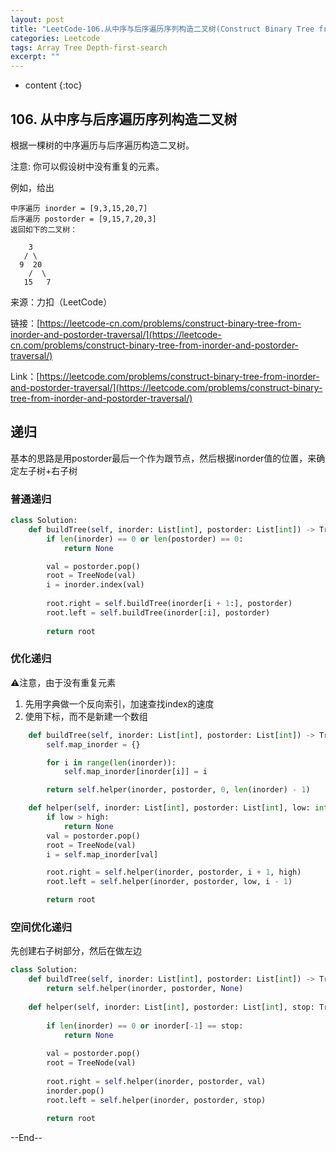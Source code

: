 ```yaml
---
layout: post
title: "LeetCode-106.从中序与后序遍历序列构造二叉树(Construct Binary Tree from Inorder and Postorder Traversal)"
categories: Leetcode
tags: Array Tree Depth-first-search
excerpt: ""
---
```


* content
{:toc}

## 106. 从中序与后序遍历序列构造二叉树

根据一棵树的中序遍历与后序遍历构造二叉树。

注意:
你可以假设树中没有重复的元素。

例如，给出

```
中序遍历 inorder = [9,3,15,20,7]
后序遍历 postorder = [9,15,7,20,3]
返回如下的二叉树：

    3
   / \
  9  20
    /  \
   15   7
```

来源：力扣（LeetCode）

链接：[https://leetcode-cn.com/problems/construct-binary-tree-from-inorder-and-postorder-traversal/](https://leetcode-cn.com/problems/construct-binary-tree-from-inorder-and-postorder-traversal/)

Link：[https://leetcode.com/problems/construct-binary-tree-from-inorder-and-postorder-traversal/](https://leetcode.com/problems/construct-binary-tree-from-inorder-and-postorder-traversal/)

## 递归

基本的思路是用postorder最后一个作为跟节点，然后根据inorder值的位置，来确定左子树+右子树

### 普通递归

```python
class Solution:
    def buildTree(self, inorder: List[int], postorder: List[int]) -> TreeNode:
        if len(inorder) == 0 or len(postorder) == 0:
            return None

        val = postorder.pop()
        root = TreeNode(val)
        i = inorder.index(val)
        
        root.right = self.buildTree(inorder[i + 1:], postorder)
        root.left = self.buildTree(inorder[:i], postorder)
        
        return root
```

### 优化递归

⚠️注意，由于没有重复元素

1. 先用字典做一个反向索引，加速查找index的速度
2. 使用下标，而不是新建一个数组


```python
    def buildTree(self, inorder: List[int], postorder: List[int]) -> TreeNode:
        self.map_inorder = {}

        for i in range(len(inorder)):
            self.map_inorder[inorder[i]] = i

        return self.helper(inorder, postorder, 0, len(inorder) - 1)

    def helper(self, inorder: List[int], postorder: List[int], low: int, high: int) -> TreeNode:
        if low > high:
            return None
        val = postorder.pop()
        root = TreeNode(val)
        i = self.map_inorder[val]

        root.right = self.helper(inorder, postorder, i + 1, high)
        root.left = self.helper(inorder, postorder, low, i - 1)

        return root
```

### 空间优化递归

先创建右子树部分，然后在做左边

```python
class Solution:
    def buildTree(self, inorder: List[int], postorder: List[int]) -> TreeNode:
        return self.helper(inorder, postorder, None)
    
    def helper(self, inorder: List[int], postorder: List[int], stop: TreeNode) -> TreeNode:
             
        if len(inorder) == 0 or inorder[-1] == stop:
            return None
        
        val = postorder.pop()
        root = TreeNode(val)
        
        root.right = self.helper(inorder, postorder, val)
        inorder.pop()
        root.left = self.helper(inorder, postorder, stop)
        
        return root
```

--End--


